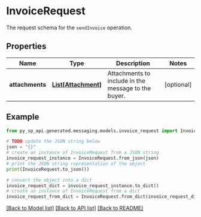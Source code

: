 # InvoiceRequest

The request schema for the `sendInvoice` operation.

## Properties

Name | Type | Description | Notes
------------ | ------------- | ------------- | -------------
**attachments** | [**List[Attachment]**](Attachment.md) | Attachments to include in the message to the buyer. | [optional] 

## Example

```python
from py_sp_api.generated.messaging.models.invoice_request import InvoiceRequest

# TODO update the JSON string below
json = "{}"
# create an instance of InvoiceRequest from a JSON string
invoice_request_instance = InvoiceRequest.from_json(json)
# print the JSON string representation of the object
print(InvoiceRequest.to_json())

# convert the object into a dict
invoice_request_dict = invoice_request_instance.to_dict()
# create an instance of InvoiceRequest from a dict
invoice_request_from_dict = InvoiceRequest.from_dict(invoice_request_dict)
```
[[Back to Model list]](../README.md#documentation-for-models) [[Back to API list]](../README.md#documentation-for-api-endpoints) [[Back to README]](../README.md)



